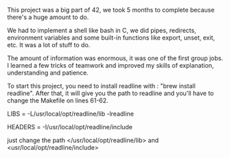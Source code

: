 This project was a big part of 42, we took 5 months to complete because there's a huge amount to do.

We had to implement a shell like bash in C, we did pipes, redirects, environment variables and some built-in functions like export, unset, exit, etc. It was a lot of stuff to do.

The amount of information was enormous, it was one of the first group jobs. I learned a few tricks of teamwork and improved my skills of explanation, understanding and patience.

To start this project, you need to install readline with : "brew install readline". After that, it will give you the path to readline and you'll have to change the Makefile on lines 61-62.

LIBS    =   -L/usr/local/opt/readline/lib -lreadline

HEADERS =   -I/usr/local/opt/readline/include

just change the path </usr/local/opt/readline/lib> and <usr/local/opt/readline/include>